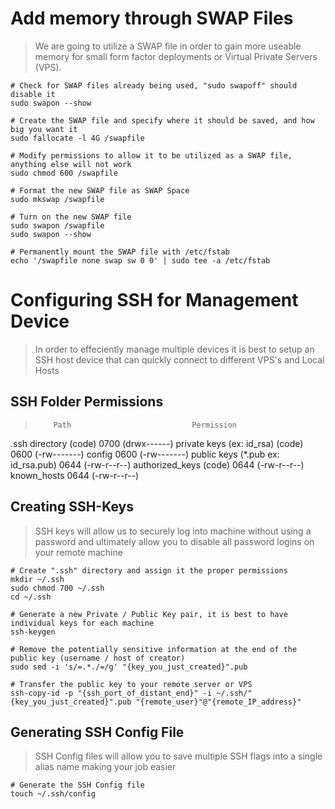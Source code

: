 # Add memory through SWAP Files
> We are going to utilize a SWAP file in order to gain more useable memory for small form factor deployments or Virtual Private Servers (VPS).
```
# Check for SWAP files already being used, "sudo swapoff" should disable it
sudo swapon --show

# Create the SWAP file and specify where it should be saved, and how big you want it
sudo fallocate -l 4G /swapfile

# Modify permissions to allow it to be utilized as a SWAP file, anything else will not work
sudo chmod 600 /swapfile

# Format the new SWAP file as SWAP Space
sudo mkswap /swapfile

# Turn on the new SWAP file
sudo swapon /swapfile
sudo swapon --show

# Permanently mount the SWAP file with /etc/fstab
echo '/swapfile none swap sw 0 0' | sudo tee -a /etc/fstab
```

# Configuring SSH for Management Device
> In order to effeciently manage multiple devices it is best to setup an SSH host device that can quickly connect to different VPS's and Local Hosts

## SSH Folder Permissions
>         Path 	                         Permission
 .ssh directory (code) 	            0700 (drwx------)
 private keys (ex: id_rsa) (code) 	  0600 (-rw-------)
 config 	                            0600 (-rw-------)
 public keys (*.pub ex: id_rsa.pub) 	0644 (-rw-r--r--)
 authorized_keys (code) 	            0644 (-rw-r--r--)
 known_hosts 	                      0644 (-rw-r--r--)

## Creating SSH-Keys
> SSH keys will allow us to securely log into machine without using a password and ultimately allow you to disable all password logins on your remote machine

```
# Create ".ssh" directory and assign it the proper permissions
mkdir ~/.ssh
sudo chmod 700 ~/.ssh
cd ~/.ssh

# Generate a new Private / Public Key pair, it is best to have individual keys for each machine
ssh-keygen

# Remove the potentially sensitive information at the end of the public key (username / host of creator)
sudo sed -i 's/=.*./=/g' "{key_you_just_created}".pub

# Transfer the public key to your remote server or VPS
ssh-copy-id -p "{ssh_port_of_distant_end}" -i ~/.ssh/"{key_you_just_created}".pub "{remote_user}"@"{remote_IP_address}"
```

## Generating SSH Config File
> SSH Config files will allow you to save multiple SSH flags into a single alias name making your job easier

```
# Generate the SSH Config file
touch ~/.ssh/config


